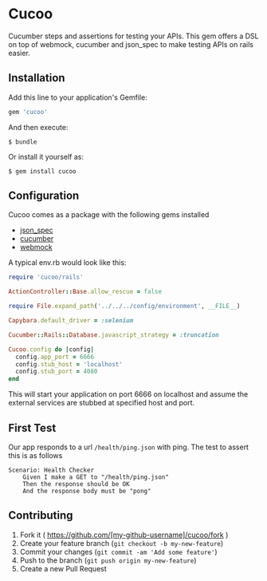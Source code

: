 # Cucoo

Cucumber steps and assertions for testing your APIs. This gem offers a DSL on top of webmock, cucumber and json_spec to make testing APIs on rails easier.

## Installation

Add this line to your application's Gemfile:

```ruby
gem 'cucoo'
```

And then execute:

    $ bundle

Or install it yourself as:

    $ gem install cucoo

## Configuration

Cucoo comes as a package with the following gems installed

* [json_spec](https://github.com/collectiveidea/json_spec)
* [cucumber](https://github.com/cucumber/cucumber-rails)
* [webmock](https://github.com/bblimke/webmock)

A typical env.rb would look like this:
 
```ruby
require 'cucoo/rails'

ActionController::Base.allow_rescue = false

require File.expand_path('../../../config/environment', __FILE__)

Capybara.default_driver = :selenium

Cucumber::Rails::Database.javascript_strategy = :truncation

Cucoo.config do |config|
  config.app_port = 6666
  config.stub_host = 'localhost'
  config.stub_port = 4080
end
```

This will start your application on port 6666 on localhost and assume the external services are stubbed at specified host and port.

## First Test
Our app responds to a url `/health/ping.json` with ping. The test to assert this is as follows
```cucumber
Scenario: Health Checker
    Given I make a GET to "/health/ping.json"
    Then the response should be OK
    And the response body must be "pong"
```
## Contributing

1. Fork it ( https://github.com/[my-github-username]/cucoo/fork )
2. Create your feature branch (`git checkout -b my-new-feature`)
3. Commit your changes (`git commit -am 'Add some feature'`)
4. Push to the branch (`git push origin my-new-feature`)
5. Create a new Pull Request
